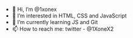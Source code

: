 - 👋 Hi, I’m @1xonex
- 👀 I’m interested in HTML, CSS and JavaScript
- 🌱 I’m currently learning JS and Git
- 📫 How to reach me: twitter - @1XoneX2

<!---
1xonex/1xonex is a ✨ special ✨ repository because its `README.md` (this file) appears on your GitHub profile.
You can click the Preview link to take a look at your changes.
--->
